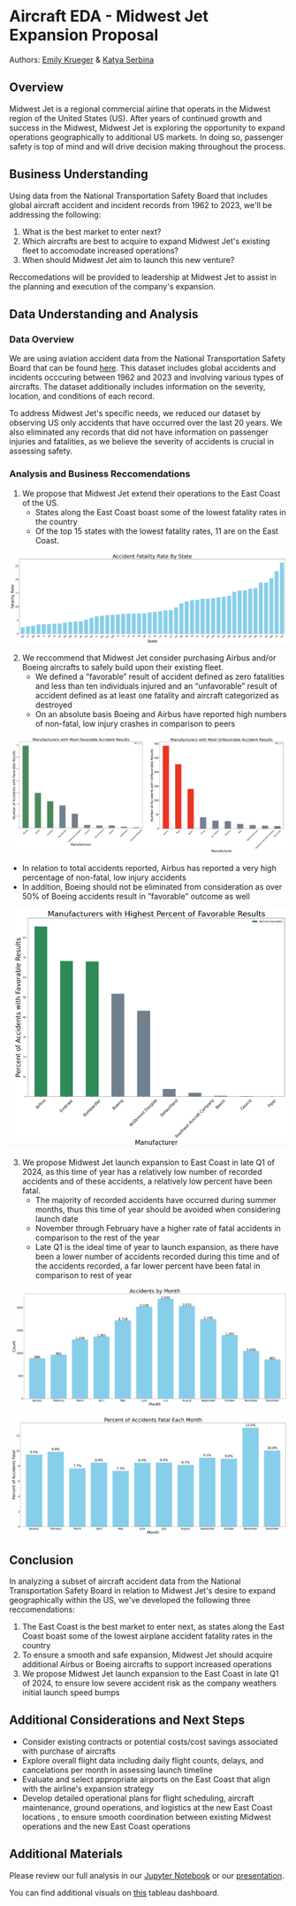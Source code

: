 # Aircraft EDA - Midwest Jet Expansion Proposal
Authors: [Emily Krueger](https://github.com/ekrueger1217) & [Katya Serbina](https://github.com/serbinaekaterinai)

## Overview
Midwest Jet is a regional commercial airline that operats in the Midwest region of the United States (US). After years of continued growth and success in the Midwest, Midwest Jet is exploring the opportunity to expand operations geographically to additional US markets. In doing so, passenger safety is top of mind and will drive decision making throughout the process. 

## Business Understanding
Using data from the National Transportation Safety Board that includes global aircraft accident and incident records from 1962 to 2023, we'll be addressing the following: 

1. What is the best market to enter next?
2. Which aircrafts are best to acquire to expand Midwest Jet's existing fleet to accomodate increased operations?
3. When should Midwest Jet aim to launch this new venture?

Reccomedations will be provided to leadership at Midwest Jet to assist in the planning and execution of the company's expansion.

## Data Understanding and Analysis

### Data Overview
We are using aviation accident data from the National Transportation Safety Board that can be found [here](https://www.kaggle.com/datasets/khsamaha/aviation-accident-database-synopses). This dataset includes global accidents and incidents occcuring between 1962 and 2023 and involving various types of aircrafts. The dataset additionally includes information on the severity, location, and conditions of each record.

To address Midwest Jet's specific needs, we reduced our dataset by observing US only accidents that have occurred over the last 20 years. We also eliminated any records that did not have information on passenger injuries and fatalities, as we believe the severity of accidents is crucial in assessing safety. 

### Analysis and Business Reccomendations
1. We propose that Midwest Jet extend their operations to the East Coast of the US.
    * States along the East Coast boast some of the lowest fatality rates in the country
    * Of the top 15 states with the lowest fatality rates, 11 are on the East Coast.

![graph1](./images/fatality_by_state.png)

2. We reccommend that Midwest Jet consider purchasing Airbus and/or Boeing aircrafts to safely build upon their existing fleet.
    * We defined a ”favorable” result of accident defined as zero fatalities and less than ten individuals injured and an “unfavorable” result of accident defined as at least one fatality and aircraft categorized as destroyed
    * On an absolute basis Boeing and Airbus have reported high numbers of non-fatal, low injury crashes in comparison to peers

![graph2](./images/fav_unfav_whole.png)

   * In relation to total accidents reported, Airbus has reported a very high percentage of non-fatal, low injury accidents
   * In addition, Boeing should not be eliminated from consideration as over 50% of Boeing accidents result in ”favorable” outcome as well

![graph3](./images/fav_2.png)

3. We propose Midwest Jet launch expansion to East Coast in late Q1 of 2024, as this time of year has a relatively low number of recorded accidents and of these accidents, a relatively low percent have been fatal. 
    * The majority of recorded accidents have occurred during summer months, thus this time of year should be avoided when considering launch date
    * November through February have a higher rate of fatal accidents in comparison to the rest of the year
    * Late Q1 is the ideal time of year to launch expansion, as there have been a lower number of accidents recorded during this time and of the accidents recorded, a far lower percent have been fatal in comparison to rest of year

![graph4](./images/month_absolute.png)

![graph5](./images/month_fatality.png)

## Conclusion
In analyzing a subset of aircraft accident data from the National Transportation Safety Board in relation to Midwest Jet's desire to expand geographically within the US, we've developed the following three reccomendations:

1. The East Coast is the best market to enter next, as states along the East Coast boast some of the lowest airplane accident fatality rates in the country
2. To ensure a smooth and safe expansion, Midwest Jet should acquire additional Airbus or Boeing aircrafts to support increased operations
3. We propose Midwest Jet launch expansion to the East Coast in late Q1 of 2024, to ensure low severe accident risk as the company weathers initial launch speed bumps

## Additional Considerations and Next Steps
   * Consider existing contracts or potential costs/cost savings associated with purchase of aircrafts
   * Explore overall flight data including daily flight counts, delays, and cancelations per month in assessing launch timeline
   * Evaluate and select appropriate airports on the East Coast that align with the airline's expansion strategy
   * Develop detailed operational plans for flight scheduling, aircraft maintenance, ground operations, and logistics at the new East Coast locations , to ensure smooth coordination between existing Midwest operations and the new East Coast operations

## Additional Materials
Please review our full analysis in our [Jupyter Notebook](./Aircraft_Accidents_EDA.ipynb) or our [presentation](./Aircraft_EDA_Midwest_Jet_Expansion_Proposa.pdf). 

You can find additional visuals on [this](https://public.tableau.com/app/profile/ekaterina.serbina/viz/ProjectMidwestJet/ProjectMidwestJet?publish=yes) tableau dashboard.
    







    











